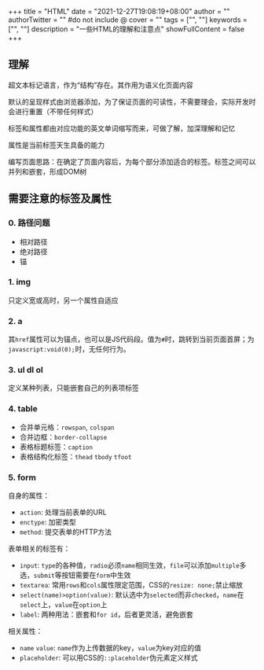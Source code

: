 +++
title = "HTML"
date = "2021-12-27T19:08:19+08:00"
author = ""
authorTwitter = "" #do not include @
cover = ""
tags = ["", ""]
keywords = ["", ""]
description = "一些HTML的理解和注意点"
showFullContent = false
+++

## 理解

超文本标记语言，作为“结构”存在。其作用为语义化页面内容

默认的呈现样式由浏览器添加，为了保证页面的可读性，不需要理会，实际开发时会进行重置（不带任何样式）

标签和属性都由对应功能的英文单词缩写而来，可做了解，加深理解和记忆

属性是当前标签天生具备的能力

编写页面思路：在确定了页面内容后，为每个部分添加适合的标签。标签之间可以并列和嵌套，形成DOM树

## 需要注意的标签及属性

### 0. 路径问题

- 相对路径
- 绝对路径
- 锚

### 1. img

只定义宽或高时，另一个属性自适应

### 2. a

其`href`属性可以为锚点，也可以是JS代码段。值为`#`时，跳转到当前页面首屏；为`javascript:void(0);`时，无任何行为。

### 3. ul dl ol

定义某种列表，只能嵌套自己的列表项标签

### 4. table

- 合并单元格：`rowspan`, `colspan`
- 合并边框：`border-collapse`
- 表格标题标签：`caption`
- 表格结构化标签：`thead` `tbody` `tfoot`

### 5. form

自身的属性：
- `action`: 处理当前表单的URL
- `enctype`: 加密类型
- `method`: 提交表单的HTTP方法

表单相关的标签有：
- `input`: `type`的各种值，`radio`必须`name`相同生效，`file`可以添加`multiple`多选，`submit`等按钮需要在`form`中生效
- `textarea`: 常用`rows`和`cols`属性限定范围，CSS的`resize: none;`禁止缩放
- `select(name)>option(value)`: 默认选中为`selected`而非`checked`，`name`在`select`上，`value`在`option`上
- `label`: 两种用法：嵌套和`for id`，后者更灵活，避免嵌套

相关属性：
- `name` `value`: `name`作为上传数据的key，`value`为key对应的值
- `placeholder`: 可以用CSS的`::placeholder`伪元素定义样式

